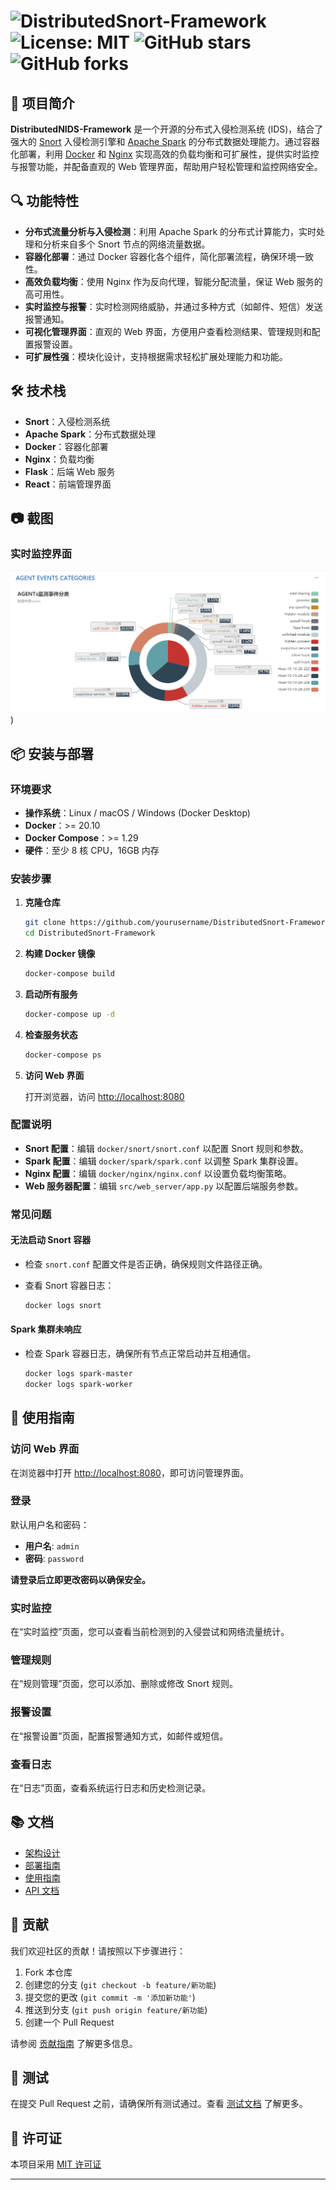 # ![DistributedSnort-Framework](https://img.shields.io/badge/DistributedSnort-Framework-blue) ![License: MIT](https://img.shields.io/badge/License-MIT-yellow.svg) ![GitHub stars](https://img.shields.io/github/stars/yourusername/DistributedSnort-Framework) ![GitHub forks](https://img.shields.io/github/forks/yourusername/DistributedSnort-Framework)

## 🚀 项目简介

**DistributedNIDS-Framework** 是一个开源的分布式入侵检测系统 (IDS)，结合了强大的 [Snort](https://snort.org/) 入侵检测引擎和 [Apache Spark](https://spark.apache.org/) 的分布式数据处理能力。通过容器化部署，利用 [Docker](https://www.docker.com/) 和 [Nginx](https://www.nginx.com/) 实现高效的负载均衡和可扩展性，提供实时监控与报警功能，并配备直观的 Web 管理界面，帮助用户轻松管理和监控网络安全。

## 🔍 功能特性

- **分布式流量分析与入侵检测**：利用 Apache Spark 的分布式计算能力，实时处理和分析来自多个 Snort 节点的网络流量数据。
- **容器化部署**：通过 Docker 容器化各个组件，简化部署流程，确保环境一致性。
- **高效负载均衡**：使用 Nginx 作为反向代理，智能分配流量，保证 Web 服务的高可用性。
- **实时监控与报警**：实时检测网络威胁，并通过多种方式（如邮件、短信）发送报警通知。
- **可视化管理界面**：直观的 Web 界面，方便用户查看检测结果、管理规则和配置报警设置。
- **可扩展性强**：模块化设计，支持根据需求轻松扩展处理能力和功能。

## 🛠 技术栈

- **Snort**：入侵检测系统
- **Apache Spark**：分布式数据处理
- **Docker**：容器化部署
- **Nginx**：负载均衡
- **Flask**：后端 Web 服务
- **React**：前端管理界面

## 📷 截图

### 实时监控界面
![实时监控](screenshots/real-time-monitoring.png))

## 📦 安装与部署

### 环境要求

- **操作系统**：Linux / macOS / Windows (Docker Desktop)
- **Docker**：>= 20.10
- **Docker Compose**：>= 1.29
- **硬件**：至少 8 核 CPU，16GB 内存

### 安装步骤

1. **克隆仓库**

    ```bash
    git clone https://github.com/yourusername/DistributedSnort-Framework.git
    cd DistributedSnort-Framework
    ```

2. **构建 Docker 镜像**

    ```bash
    docker-compose build
    ```

3. **启动所有服务**

    ```bash
    docker-compose up -d
    ```

4. **检查服务状态**

    ```bash
    docker-compose ps
    ```

5. **访问 Web 界面**

    打开浏览器，访问 [http://localhost:8080](http://localhost:8080)

### 配置说明

- **Snort 配置**：编辑 `docker/snort/snort.conf` 以配置 Snort 规则和参数。
- **Spark 配置**：编辑 `docker/spark/spark.conf` 以调整 Spark 集群设置。
- **Nginx 配置**：编辑 `docker/nginx/nginx.conf` 以设置负载均衡策略。
- **Web 服务器配置**：编辑 `src/web_server/app.py` 以配置后端服务参数。

### 常见问题

#### 无法启动 Snort 容器

- 检查 `snort.conf` 配置文件是否正确，确保规则文件路径正确。
- 查看 Snort 容器日志：

    ```bash
    docker logs snort
    ```

#### Spark 集群未响应

- 检查 Spark 容器日志，确保所有节点正常启动并互相通信。

    ```bash
    docker logs spark-master
    docker logs spark-worker
    ```

## 📝 使用指南

### 访问 Web 界面

在浏览器中打开 [http://localhost:8080](http://localhost:8080)，即可访问管理界面。

### 登录

默认用户名和密码：

- **用户名**: `admin`
- **密码**: `password`

**请登录后立即更改密码以确保安全。**

### 实时监控

在“实时监控”页面，您可以查看当前检测到的入侵尝试和网络流量统计。

### 管理规则

在“规则管理”页面，您可以添加、删除或修改 Snort 规则。

### 报警设置

在“报警设置”页面，配置报警通知方式，如邮件或短信。

### 查看日志

在“日志”页面，查看系统运行日志和历史检测记录。

## 📚 文档

- [架构设计](docs/architecture.md)
- [部署指南](docs/deployment.md)
- [使用指南](docs/usage.md)
- [API 文档](docs/api.md)

## 🧩 贡献

我们欢迎社区的贡献！请按照以下步骤进行：

1. Fork 本仓库
2. 创建您的分支 (`git checkout -b feature/新功能`)
3. 提交您的更改 (`git commit -m '添加新功能'`)
4. 推送到分支 (`git push origin feature/新功能`)
5. 创建一个 Pull Request

请参阅 [贡献指南](CONTRIBUTING.md) 了解更多信息。

## 🧪 测试

在提交 Pull Request 之前，请确保所有测试通过。查看 [测试文档](tests/) 了解更多。

## 📝 许可证

本项目采用 [MIT 许可证](LICENSE)

---

